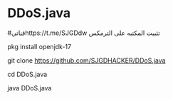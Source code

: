 # DDoS.java
#قناتيhttps://t.me/SJGDdw 
تثبيت المكتبه على الترمكس

pkg install openjdk-17

git clone https://github.com/SJGDHACKER/DDoS.java

cd DDoS.java

java DDoS.java
